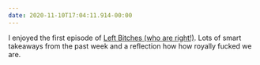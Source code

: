 ```yaml
---
date: 2020-11-10T17:04:11.914-00:00
---
```

I enjoyed the first episode of [Left Bitches (who are right!)](https://castro.fm/podcast/39af38be-de34-49f1-8aa8-6434c1731b81). Lots of smart takeaways from the past week and a reflection how how royally fucked we are.

